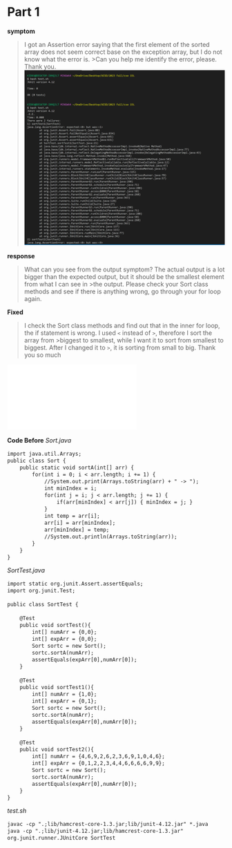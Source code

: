 # Part 1

**symptom**
>I got an Assertion error saying that the first element of the sorted array does not seem correct base on the exception array, but I do not know what the error is. >Can you help me identify the error, please. Thank you.
![lab5-sym](lab5sym.png)

**response**
>What can you see from the output symptom? The actual output is a lot bigger than the expected output, but it should be the smallest element from what I can see in >the output. Please check your Sort class methods and see if there is anything wrong, go through your for loop again. 

**Fixed**
>I check the Sort class methods and find out that in the inner for loop, the if statement is wrong. I used `<` instead of `>`, therefore I sort the array from >biggest to smallest, while I want it to sort from smallest to biggest. After I changed it to `>`, it is sorting from small to big. Thank you so much

![lab5fix](lab5fix.md)

**Code Before**
*Sort.java*
````
import java.util.Arrays;
public class Sort {
    public static void sortA(int[] arr) {
        for(int i = 0; i < arr.length; i += 1) {
            //System.out.print(Arrays.toString(arr) + " -> ");
            int minIndex = i;
            for(int j = i; j < arr.length; j += 1) {
                if(arr[minIndex] < arr[j]) { minIndex = j; }
            }
            int temp = arr[i];
            arr[i] = arr[minIndex];
            arr[minIndex] = temp;
            //System.out.println(Arrays.toString(arr));
        }
    }
}
````
*SortTest.java*
````
import static org.junit.Assert.assertEquals;
import org.junit.Test;

public class SortTest {
    
    @Test
    public void sortTest(){
        int[] numArr = {0,0};
        int[] expArr = {0,0};
        Sort sortc = new Sort();
        sortc.sortA(numArr);
        assertEquals(expArr[0],numArr[0]);
    }

    @Test
    public void sortTest1(){
        int[] numArr = {1,0};
        int[] expArr = {0,1};
        Sort sortc = new Sort();
        sortc.sortA(numArr);
        assertEquals(expArr[0],numArr[0]);
    }

    @Test
    public void sortTest2(){
        int[] numArr = {4,6,9,2,6,2,3,6,9,1,0,4,6};
        int[] expArr = {0,1,2,2,3,4,4,6,6,6,6,9,9};
        Sort sortc = new Sort();
        sortc.sortA(numArr);
        assertEquals(expArr[0],numArr[0]);
    }
}

````
*test.sh*
````
javac -cp ".;lib/hamcrest-core-1.3.jar;lib/junit-4.12.jar" *.java
java -cp ".;lib/junit-4.12.jar;lib/hamcrest-core-1.3.jar" org.junit.runner.JUnitCore SortTest
````

